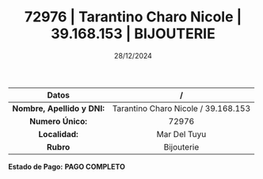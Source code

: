 ﻿---
title: 72976 | Tarantino Charo Nicole | 39.168.153 | BIJOUTERIE
date: 28/12/2024
draft: false
tags: ['mar-del-tuyu', 'titular', 'bijouterie']
---

|          **Datos**          |  /  |
|:---------------------------:|:---:|
| **Nombre, Apellido y DNI:** | Tarantino Charo Nicole / 39.168.153 |
|      **Numero Único:**      | 72976 |
|        **Localidad:**       | Mar Del Tuyu |
|          **Rubro**          | Bijouterie |

**Estado de Pago:** **PAGO COMPLETO**
